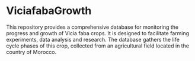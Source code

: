 # ViciafabaGrowth
This repository provides a comprehensive database for monitoring the progress and growth of Vicia faba crops. It is designed to facilitate farming experiments, data analysis and research. The database gathers the life cycle phases of this crop, collected from an agricultural field located in the country of Morocco.

